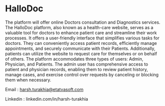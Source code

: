 # HalloDoc

The platform will offer online Doctors consultation and Diagnostics services. The HalloDoc platform, also  known as a health-care website, serves as a valuable tool for doctors to enhance patient care and streamline  their work processes. It offers a user-friendly interface that simplifies various tasks for doctors. They can  conveniently access patient records, efficiently manage appointments, and securely communicate with their  Patients. Additionally, patients can utilize the website to request care for themselves or on behalf of others.  The platform accommodates three types of users: Admin, Physician, and Patients. The admin user has  comprehensive access to patient and physician records, enabling them to review patient history, manage  cases, and exercise control over requests by canceling or blocking them when necessary.


Email : harsh.turakhia@etatvasoft.com

Linkedin : linkedin.com/in/harsh-turakhia
